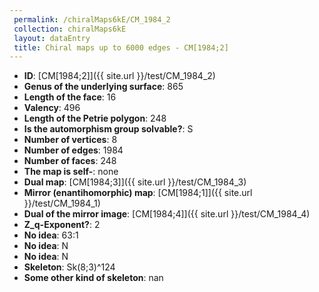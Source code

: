 ```yaml
--- 
 permalink: /chiralMaps6kE/CM_1984_2 
 collection: chiralMaps6kE
 layout: dataEntry
 title: Chiral maps up to 6000 edges - CM[1984;2]
---
```


- **ID**: [CM[1984;2]]({{ site.url }}/test/CM_1984_2)
- **Genus of the underlying surface**: 865
- **Length of the face**: 16
- **Valency**: 496
- **Length of the Petrie polygon**: 248
- **Is the automorphism group solvable?**: S
- **Number of vertices**: 8
- **Number of edges**: 1984
- **Number of faces**: 248
- **The map is self-**: none
- **Dual map**: [CM[1984;3]]({{ site.url }}/test/CM_1984_3)
- **Mirror (enantihomorphic) map**: [CM[1984;1]]({{ site.url }}/test/CM_1984_1)
- **Dual of the mirror image**: [CM[1984;4]]({{ site.url }}/test/CM_1984_4)
- **Z_q-Exponent?**: 2
- **No idea**:  63:1
- **No idea**: N
- **No idea**: N
- **Skeleton**: Sk(8;3)^124
- **Some other kind of skeleton**: nan

